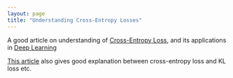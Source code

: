 ```yaml
---
layout: page
title: "Understanding Cross-Entropy Losses"
---
```


A good article on understanding of [Cross-Entropy Loss](https://blog.csdn.net/red_stone1/article/details/80735068), and its applications in [Deep Learning](https://blog.csdn.net/chaipp0607/article/details/73392175)

[This article](https://machinelearningmastery.com/cross-entropy-for-machine-learning/) also gives good explanation between cross-entropy loss and KL loss etc. 
